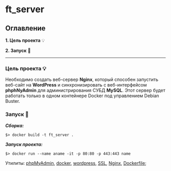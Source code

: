 # ft_server
## Оглавление

__1. Цель проекта__ 💡

__2. Запуск__ 🔨

---

### Цель проекта 💡

Необходимо создать веб-сервер __Nginx__, который способен запустить веб-сайт на __WordPress__ и синхронизировать с веб-интерфейсом __phphNyAdmin__ для администрирования СУБД __MySQL__. Этот сервер будет работать только в одном контейнере Docker под управлением Debian Buster.

### Запуск 🔨
___Сборка:___

	$> docker build -t ft_server .
___Запуск проекта:___

	$> docker run --name aname -it -p 80:80 -p 443:443 name

Утилиты: [phpMyAdmin](https://www.phpmyadmin.net/), [docker](https://ru.wikipedia.org/wiki/Docker), [wordpress](https://en.wikipedia.org/wiki/WordPress), [SSL](https://ru.wikipedia.org/wiki/SSL), [Nginx](https://www.nginx.com/?m=0&_bt=569759796873&_bk=&_bm=&_bn=g&_bg=131542195176&gclid=EAIaIQobChMIi7qHjtiQ9gIVjuSzCh3uxw91EAAYASAAEgLwE_D_BwE), [Dockerfile](https://dker.ru/docs/docker-engine/engine-reference/dockerfile-reference/);
